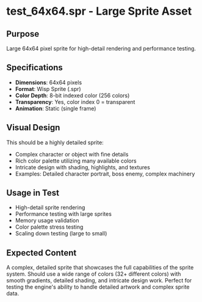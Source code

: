 # test_64x64.spr - Large Sprite Asset

## Purpose
Large 64x64 pixel sprite for high-detail rendering and performance testing.

## Specifications
- **Dimensions**: 64x64 pixels
- **Format**: Wisp Sprite (.spr)
- **Color Depth**: 8-bit indexed color (256 colors)
- **Transparency**: Yes, color index 0 = transparent
- **Animation**: Static (single frame)

## Visual Design
This should be a highly detailed sprite:
- Complex character or object with fine details
- Rich color palette utilizing many available colors
- Intricate design with shading, highlights, and textures
- Examples: Detailed character portrait, boss enemy, complex machinery

## Usage in Test
- High-detail sprite rendering
- Performance testing with large sprites
- Memory usage validation
- Color palette stress testing
- Scaling down testing (large to small)

## Expected Content
A complex, detailed sprite that showcases the full capabilities of the sprite system. Should use a wide range of colors (32+ different colors) with smooth gradients, detailed shading, and intricate design work. Perfect for testing the engine's ability to handle detailed artwork and complex sprite data.
